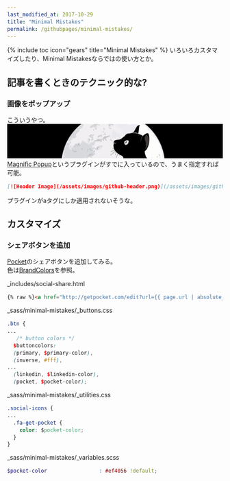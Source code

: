 ```yaml
---
last_modified_at: 2017-10-29
title: "Minimal Mistakes"
permalink: /githubpages/minimal-mistakes/
---
```

{% include toc icon="gears" title="Minimal Mistakes" %} いろいろカスタマイズしたり、Minimal Mistakesならではの使い方とか。

## 記事を書くときのテクニック的な?
### 画像をポップアップ
こういうやつ。
[![Header Image](/assets/images/github-header.png)](/assets/images/github-header.png)
[Magnific Popup](http://dimsemenov.com/plugins/magnific-popup/)というプラグインがすでに入っているので、うまく指定すれば可能。
```markdown
[![Header Image](/assets/images/github-header.png)](/assets/images/github-header.png)
```
プラグインがaタグにしか適用されないそうな。

## カスタマイズ
### シェアボタンを追加
[Pocket](https://getpocket.com)のシェアボタンを追加してみる。  
色は[BrandColors](https://brandcolors.net/)を参照。  

_includes/social-share.html
```html
{% raw %}<a href="http://getpocket.com/edit?url={{ page.url | absolute_url }}" class="btn btn--get-pocket" title="{{ site.data.ui-text[site.locale].share_on_label | default: 'Share on' }} Pocket"><i class="fa fa-fw fa-get-pocket" aria-hidden="true"></i><span> Pocket</span></a>{% endraw %}
```
_sass/minimal-mistakes/_buttons.css
```scss
.btn {
...
   /* button colors */
  $buttoncolors:
  (primary, $primary-color),
  (inverse, #fff),
...
  (linkedin, $linkedin-color),
  (pocket, $pocket-color);
```
_sass/minimal-mistakes/_utilities.css
```css
.social-icons {
...
  .fa-get-pocket {
    color: $pocket-color;
  }
}
```
_sass/minimal-mistakes/_variables.scss
```scss
$pocket-color                 : #ef4056 !default;
```
